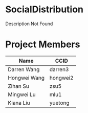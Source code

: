 # SocialDistribution
Description Not Found

# Project Members
|Name|CCID|
|---|---|
|Darren Wang|darren3|
|Hongwei Wang|hongwei2|
|Zihan Su|zsu5|
|Mingwei Lu|mlu1|
|Kiana Liu|yuetong|

